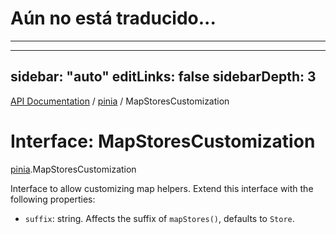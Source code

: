 # Aún no está traducido...
---

---
sidebar: "auto"
editLinks: false
sidebarDepth: 3
---

[API Documentation](../index.md) / [pinia](../modules/pinia.md) / MapStoresCustomization

# Interface: MapStoresCustomization

[pinia](../modules/pinia.md).MapStoresCustomization

Interface to allow customizing map helpers. Extend this interface with the
following properties:

- `suffix`: string. Affects the suffix of `mapStores()`, defaults to `Store`.
